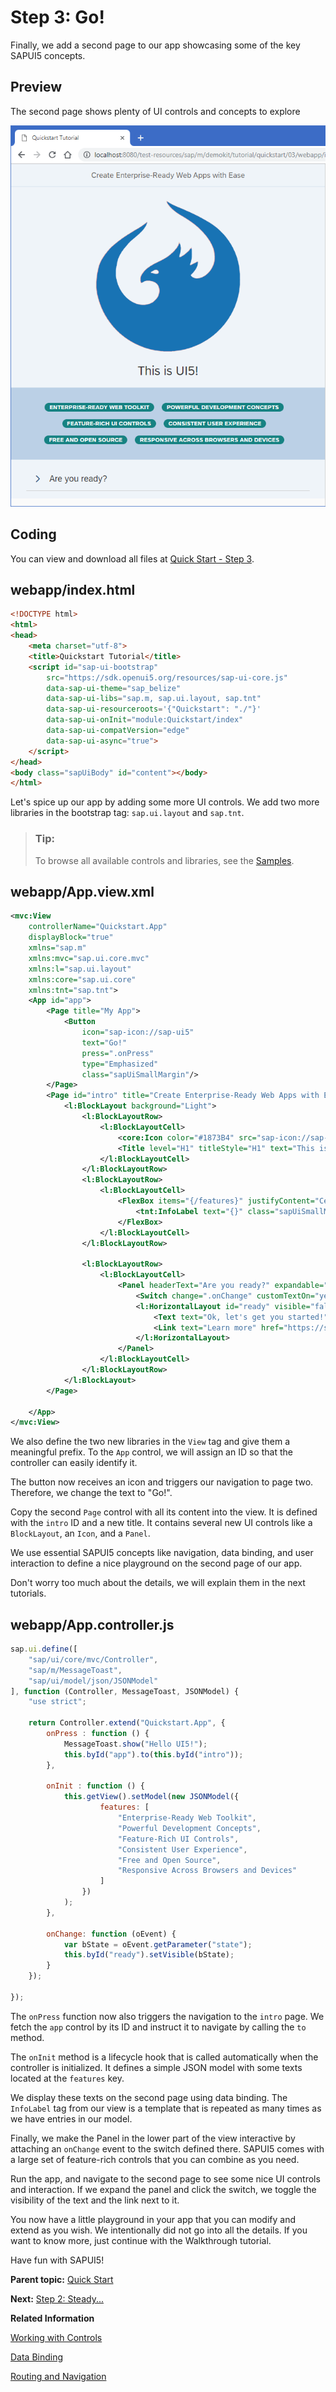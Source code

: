 <!-- loio073d1073fc604beda94589d5c93b32e2 -->

# Step 3: Go!

Finally, we add a second page to our app showcasing some of the key SAPUI5 concepts.



## Preview

   
  
<a name="loio073d1073fc604beda94589d5c93b32e2__fig_hqz_2n3_1gb"/>The second page shows plenty of UI controls and concepts to explore

 ![](images/Tutorial_Quick_Start_Step_3_79e1157.png "The second page shows plenty of UI controls and concepts to explore") 



<a name="loio073d1073fc604beda94589d5c93b32e2__section_tph_kn3_1gb"/>

## Coding

You can view and download all files at [Quick Start - Step 3](https://ui5.sap.com/#/sample/sap.m.tutorial.quickstart.03/preview).



<a name="loio073d1073fc604beda94589d5c93b32e2__section_cbq_4n3_1gb"/>

## webapp/index.html

```html
<!DOCTYPE html>
<html>
<head>
	<meta charset="utf-8">
	<title>Quickstart Tutorial</title>
	<script id="sap-ui-bootstrap"
		src="https://sdk.openui5.org/resources/sap-ui-core.js"
		data-sap-ui-theme="sap_belize"
		data-sap-ui-libs="sap.m, sap.ui.layout, sap.tnt"
		data-sap-ui-resourceroots='{"Quickstart": "./"}'
		data-sap-ui-onInit="module:Quickstart/index"
		data-sap-ui-compatVersion="edge"
		data-sap-ui-async="true">
	</script>
</head>
<body class="sapUiBody" id="content"></body>
</html>
```

Let's spice up our app by adding some more UI controls. We add two more libraries in the bootstrap tag: `sap.ui.layout` and `sap.tnt`.

> ### Tip:  
> To browse all available controls and libraries, see the [Samples](https://ui5.sap.com/#/controls). 



<a name="loio073d1073fc604beda94589d5c93b32e2__section_txk_n43_1gb"/>

## webapp/App.view.xml

```xml
<mvc:View
	controllerName="Quickstart.App"
	displayBlock="true"
	xmlns="sap.m"
	xmlns:mvc="sap.ui.core.mvc"
	xmlns:l="sap.ui.layout"
	xmlns:core="sap.ui.core"
	xmlns:tnt="sap.tnt">
	<App id="app">
		<Page title="My App">
			<Button
				icon="sap-icon://sap-ui5"
				text="Go!"
				press=".onPress"
				type="Emphasized"
				class="sapUiSmallMargin"/>
		</Page>
		<Page id="intro" title="Create Enterprise-Ready Web Apps with Ease">
			<l:BlockLayout background="Light">
				<l:BlockLayoutRow>
					<l:BlockLayoutCell>
						<core:Icon color="#1873B4" src="sap-icon://sap-ui5" size="20rem" class="sapUiMediumMarginBottom" width="100%"/>
						<Title level="H1" titleStyle="H1" text="This is UI5!" width="100%" textAlign="Center"/>
					</l:BlockLayoutCell>
				</l:BlockLayoutRow>
				<l:BlockLayoutRow>
					<l:BlockLayoutCell>
						<FlexBox items="{/features}" justifyContent="Center" wrap="Wrap" class="sapUiSmallMarginBottom">
							<tnt:InfoLabel text="{}" class="sapUiSmallMarginTop sapUiSmallMarginEnd"/>
						</FlexBox>
					</l:BlockLayoutCell>
				</l:BlockLayoutRow>

				<l:BlockLayoutRow>
					<l:BlockLayoutCell>
						<Panel headerText="Are you ready?" expandable="true">
							<Switch change=".onChange" customTextOn="yes" customTextOff="no"/>
							<l:HorizontalLayout id="ready" visible="false" class="sapUiSmallMargin">
								<Text text="Ok, let's get you started!" class="sapUiTinyMarginEnd"/>
								<Link text="Learn more" href="https://sdk.openui5.org/"/>
							</l:HorizontalLayout>
						</Panel>
					</l:BlockLayoutCell>
				</l:BlockLayoutRow>
			</l:BlockLayout>
		</Page>

	</App>
</mvc:View>
```

We also define the two new libraries in the `View` tag and give them a meaningful prefix. To the `App` control, we will assign an ID so that the controller can easily identify it.

The button now receives an icon and triggers our navigation to page two. Therefore, we change the text to "Go!".

Copy the second `Page` control with all its content into the view. It is defined with the `intro` ID and a new title. It contains several new UI controls like a `BlockLayout`, an `Icon`, and a `Panel`.

We use essential SAPUI5 concepts like navigation, data binding, and user interaction to define a nice playground on the second page of our app.

Don't worry too much about the details, we will explain them in the next tutorials.



<a name="loio073d1073fc604beda94589d5c93b32e2__section_uw2_gt3_1gb"/>

## webapp/App.controller.js

```js
sap.ui.define([
	"sap/ui/core/mvc/Controller",
	"sap/m/MessageToast",
	"sap/ui/model/json/JSONModel"
], function (Controller, MessageToast, JSONModel) {
	"use strict";

	return Controller.extend("Quickstart.App", {
		onPress : function () {
			MessageToast.show("Hello UI5!");
			this.byId("app").to(this.byId("intro"));
		},

		onInit : function () {
			this.getView().setModel(new JSONModel({
					features: [
						"Enterprise-Ready Web Toolkit",
						"Powerful Development Concepts",
						"Feature-Rich UI Controls",
						"Consistent User Experience",
						"Free and Open Source",
						"Responsive Across Browsers and Devices"
					]
				})
			);
		},

		onChange: function (oEvent) {
			var bState = oEvent.getParameter("state");
			this.byId("ready").setVisible(bState);
		}
	});

});
```

The `onPress` function now also triggers the navigation to the `intro` page. We fetch the `app` control by its ID and instruct it to navigate by calling the `to` method.

The `onInit` method is a lifecycle hook that is called automatically when the controller is initialized. It defines a simple JSON model with some texts located at the `features` key.

We display these texts on the second page using data binding. The `InfoLabel` tag from our view is a template that is repeated as many times as we have entries in our model.

Finally, we make the Panel in the lower part of the view interactive by attaching an `onChange` event to the switch defined there. SAPUI5 comes with a large set of feature-rich controls that you can combine as you need.

Run the app, and navigate to the second page to see some nice UI controls and interaction. If we expand the panel and click the switch, we toggle the visibility of the text and the link next to it.

You now have a little playground in your app that you can modify and extend as you wish. We intentionally did not go into all the details. If you want to know more, just continue with the Walkthrough tutorial.

Have fun with SAPUI5!

**Parent topic:** [Quick Start](quick-start-592f36f.md "Unleash your SAPUI5 skills with this simple three-step tutorial. We start with a simple &quot;Hello World&quot; example, and convert it to a minimalist two-page app.")

**Next:** [Step 2: Steady...](step-2-steady-128214a.md "Now we extend our minimalist HTML page to a basic app with a view and a controller.")

**Related Information**  


[Working with Controls](../04_Essentials/working-with-controls-91f0a22.md "Controls are used to define the appearance and behavior of screen areas.")

[Data Binding](../04_Essentials/data-binding-68b9644.md "You use data binding to bind UI elements to data sources to keep the data in sync and allow data editing on the UI.")

[Routing and Navigation](../04_Essentials/routing-and-navigation-3d18f20.md "SAPUI5 offers hash-based navigation, which allows you to build single-page apps where the navigation is done by changing the hash. In this way the browser does not have to reload the page; instead there is a callback to which the app and especially the affected view can react. A hash string is parsed and matched against patterns which will then inform the handlers.")

